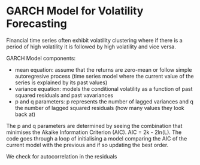 # GARCH Model for Volatility Forecasting

Financial time series often exhibit volatility clustering where if there is a period of high volatility it is followed by high volatility and vice versa. 

GARCH Model components:
- mean equation: assume that the returns are zero-mean or follow simple autoregresive process (time series model where the current value of the series is explained by its past values)
- variance equation: models the conditional volatility as a function of past squared residuals and past vavariances
- p and q parameters: p represents the number of lagged variances and q the number of lagged squared residuals (how many values they look back at)

The p and q parameters are determined by seeing the combination that minimises the Akaike Information Criterion (AIC). AIC = 2k - 2ln(L). The code goes through a loop of initialising a model comparing the AIC of the current model with the previous and if so updating the best order. 

We check for autocorrelation in the residuals
